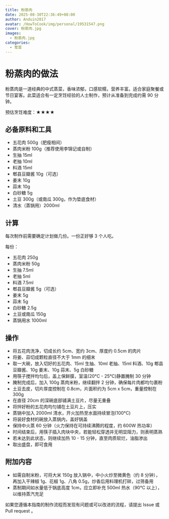 ```yaml
---
title: 粉蒸肉
date: 2025-08-30T22:36:49+08:00
author: Anduin2017
avatar: /HowToCook/img/personal/19531547.png
cover: 粉蒸肉.jpg
images:
  - 粉蒸肉.jpg
categories:
  - 荤菜
---
```


# 粉蒸肉的做法

粉蒸肉是一道经典的中式蒸菜，香味浓郁，口感软糯，营养丰富。适合家庭聚餐或节日宴客。此菜适合有一定烹饪经验的人士制作，预计从准备到完成约需 90 分钟。

预估烹饪难度：★★★★

## 必备原料和工具

- 五花肉 500g（肥瘦相间）
- 蒸肉米粉 100g（推荐使用李锦记或自制）
- 生抽 15ml
- 老抽 10ml
- 料酒 15ml
- 郫县豆瓣酱 10g（可选）
- 姜末 10g
- 蒜末 10g
- 白砂糖 5g
- 土豆 300g（或南瓜 300g，作为垫底食材）
- 清水（蒸锅用）2000ml

## 计算

每次制作前需要确定计划做几份。一份正好够 3 个人吃。

每份：

- 五花肉 250g
- 蒸肉米粉 50g
- 生抽 7.5ml
- 老抽 5ml
- 料酒 7.5ml
- 郫县豆瓣酱 5g（可选）
- 姜末 5g
- 蒜末 5g
- 白砂糖 2.5g
- 土豆或南瓜 150g
- 蒸锅用水 1000ml

## 操作

- 将五花肉洗净，切成长约 5cm、宽约 3cm、厚度约 0.5cm 的肉片
- 将姜、蒜切成颗粒直径不大于 1mm 的细末
- 取一大碗，放入切好的五花肉、15ml 生抽、10ml 老抽、15ml 料酒、10g 郫县豆瓣酱、10g 姜末、10g 蒜末、5g 白砂糖
- 用筷子搅拌均匀后，盖上保鲜膜，室温(20°C - 25°C)静置腌制 30 分钟
- 腌制完成后，加入 100g 蒸肉米粉，继续翻拌 2 分钟，确保每片肉都均匀裹粉
- 土豆去皮，切片厚度控制在 0.8cm，片面积约为 5cm x 5cm，重量控制在 300g
- 在直径 20cm 的深碗底部铺满土豆片，尽量无重叠
- 将拌好粉的五花肉均匀铺在土豆片上，压实
- 蒸锅中加入 2000ml 清水，开火加热至水面持续冒泡(100°C)
- 将装好食材的碗放入蒸锅内，盖好锅盖
- 保持中火蒸 60 分钟（火力保持在可持续沸腾的程度，约 600W 热功率）
- 时间结束后，用筷子插入肉块中央，若能轻松穿透并无明显阻力，则表明蒸熟
- 若未达到此状态，则继续加热 10 - 15 分钟，直至肉质软烂，油脂渗出
- 取出盛盘，即可食用

## 附加内容

- 如需自制米粉，可将大米 150g 放入锅中，中小火炒至微黄色（约 8 分钟），再加入干辣椒 1g、花椒 1g、八角 0.5g，炒香后用料理机打碎，过筛备用
- 蒸制期间如水量低于锅底高度 1cm，应立即补充 500ml 热水（90°C 以上），以维持蒸汽充足

如果您遵循本指南的制作流程而发现有问题或可以改进的流程，请提出 Issue 或 Pull request 。

